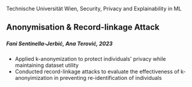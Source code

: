 
Technische Universität Wien, Security, Privacy and Explainability in ML

## Anonymisation & Record-linkage Attack
### 
##### Fani Sentinella-Jerbić, Ana Terović, 2023


- Applied k-anonymization to protect individuals' privacy while maintaining dataset utility
- Conducted record-linkage attacks to evaluate the effectiveness of k-anonyimization in preventing re-identification of individuals
